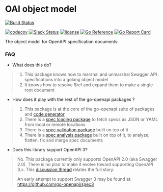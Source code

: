 # OAI object model

[![Build Status](https://travis-ci.org/go-openapi/spec.svg?branch=master)](https://travis-ci.org/go-openapi/spec)
<!-- [![Build status](https://ci.appveyor.com/api/projects/status/x377t5o9ennm847o/branch/master?svg=true)](https://ci.appveyor.com/project/casualjim/go-openapi/spec/branch/master) -->
[![codecov](https://codecov.io/gh/go-openapi/spec/branch/master/graph/badge.svg)](https://codecov.io/gh/go-openapi/spec)
[![Slack Status](https://slackin.goswagger.io/badge.svg)](https://slackin.goswagger.io)
[![license](http://img.shields.io/badge/license-Apache%20v2-orange.svg)](https://raw.githubusercontent.com/go-openapi/spec/master/LICENSE)
[![Go Reference](https://pkg.go.dev/badge/github.com/go-openapi/spec.svg)](https://pkg.go.dev/github.com/go-openapi/spec)
[![Go Report Card](https://goreportcard.com/badge/github.com/go-openapi/spec)](https://goreportcard.com/report/github.com/go-openapi/spec)

The object model for OpenAPI specification documents.

### FAQ

* What does this do?

> 1. This package knows how to marshal and unmarshal Swagger API specifications into a golang object model
> 2. It knows how to resolve $ref and expand them to make a single root document

* How does it play with the rest of the go-openapi packages ?

> 1. This package is at the core of the go-openapi suite of packages and [code generator](https://github.com/go-swagger/go-swagger)
> 2. There is a [spec loading package](https://github.com/go-openapi/loads) to fetch specs as JSON or YAML from local or remote locations
> 3. There is a [spec validation package](https://github.com/go-openapi/validate) built on top of it
> 4. There is a [spec analysis package](https://github.com/go-openapi/analysis) built on top of it, to analyze, flatten, fix and merge spec documents

* Does this library support OpenAPI 3?

> No.
> This package currently only supports OpenAPI 2.0 (aka Swagger 2.0).
> There is no plan to make it evolve toward supporting OpenAPI 3.x.
> This [discussion thread](https://github.com/go-openapi/spec/issues/21) relates the full story.
>
> An early attempt to support Swagger 3 may be found at: https://github.com/go-openapi/spec3
